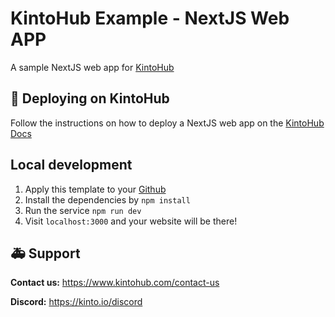 # KintoHub Example - NextJS Web APP

A sample NextJS web app for [KintoHub](https://kintohub.com)

## :rocket: Deploying on KintoHub

Follow the instructions on how to deploy a NextJS web app on the [KintoHub Docs](https://docs.kintohub.com/examples/nextjs/nextjs-example/)

## Local development

1. Apply this template to your [Github](https://github.com/kintoproj/kinto-examples/tree/main/nextjs-web-app/generate)
2. Install the dependencies by `npm install`
3. Run the service `npm run dev`
4. Visit `localhost:3000` and your website will be there!

## :ambulance: Support

**Contact us:** https://www.kintohub.com/contact-us

**Discord:** https://kinto.io/discord

